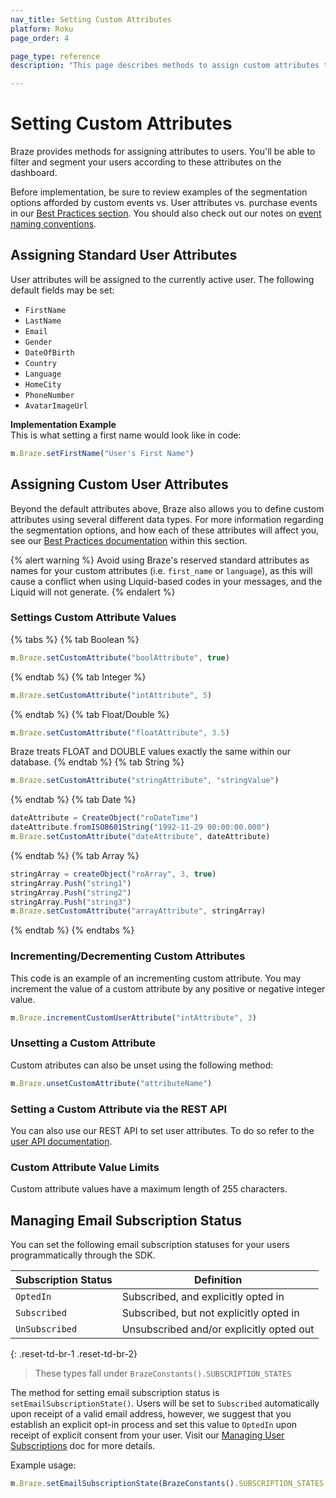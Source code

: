 ```yaml
---
nav_title: Setting Custom Attributes
platform: Roku
page_order: 4

page_type: reference
description: "This page describes methods to assign custom attributes to users via the Braze SDK."

---
```


# Setting Custom Attributes

Braze provides methods for assigning attributes to users. You'll be able to filter and segment your users according to these attributes on the dashboard.

Before implementation, be sure to review examples of the segmentation options afforded by custom events vs. User attributes vs. purchase events in our [Best Practices section][7]. You should also check out our notes on [event naming conventions]({{site.baseurl}}/user_guide/data_and_analytics/custom_data/event_naming_conventions/).

## Assigning Standard User Attributes

User attributes will be assigned to the currently active user. The following default fields may be set:

- `FirstName`
- `LastName`
- `Email`
- `Gender`
- `DateOfBirth`
- `Country`
- `Language`
- `HomeCity`
- `PhoneNumber`
- `AvatarImageUrl`

**Implementation Example**<br>This is what setting a first name would look like in code:

```javascript
m.Braze.setFirstName("User's First Name")
```

## Assigning Custom User Attributes

Beyond the default attributes above, Braze also allows you to define custom attributes using several different data types. For more information regarding the segmentation options, and how each of these attributes will affect you, see our [Best Practices documentation][1] within this section.

{% alert warning %}
Avoid using Braze's reserved standard attributes as names for your custom attributes (i.e. `first_name` or `language`), as this will cause a conflict when using Liquid-based codes in your messages, and the Liquid will not generate.
{% endalert %}

### Settings Custom Attribute Values
{% tabs %}
{% tab Boolean %}
```javascript
m.Braze.setCustomAttribute("boolAttribute", true)
```
{% endtab %}
{% tab Integer %}
```javascript
m.Braze.setCustomAttribute("intAttribute", 5)
```
{% endtab %}
{% tab Float/Double %}
```javascript
m.Braze.setCustomAttribute("floatAttribute", 3.5)
```
Braze treats FLOAT and DOUBLE values exactly the same within our database.
{% endtab %}
{% tab String %}
```javascript
m.Braze.setCustomAttribute("stringAttribute", "stringValue")
```
{% endtab %}
{% tab Date %}
```javascript
dateAttribute = CreateObject("roDateTime")
dateAttribute.fromISO8601String("1992-11-29 00:00:00.000")
m.Braze.setCustomAttribute("dateAttribute", dateAttribute)
```
{% endtab %}
{% tab Array %}
```javascript
stringArray = createObject("roArray", 3, true)
stringArray.Push("string1")
stringArray.Push("string2")
stringArray.Push("string3")
m.Braze.setCustomAttribute("arrayAttribute", stringArray)
```
{% endtab %}
{% endtabs %}

### Incrementing/Decrementing Custom Attributes

This code is an example of an incrementing custom attribute. You may increment the value of a custom attribute by any positive or negative integer value.

```javascript
m.Braze.incrementCustomUserAttribute("intAttribute", 3)
```

### Unsetting a Custom Attribute

Custom atributes can also be unset using the following method:

```javascript
m.Braze.unsetCustomAttribute("attributeName")
```

### Setting a Custom Attribute via the REST API

You can also use our REST API to set user attributes. To do so refer to the [user API documentation][4].

### Custom Attribute Value Limits

Custom attribute values have a maximum length of 255 characters.

## Managing Email Subscription Status

You can set the following email subscription statuses for your users programmatically through the SDK.

| Subscription Status | Definition |
| ------------------- | ---------- |
| `OptedIn` | Subscribed, and explicitly opted in |
| `Subscribed` | Subscribed, but not explicitly opted in |
| `UnSubscribed` | Unsubscribed and/or explicitly opted out |
{: .reset-td-br-1 .reset-td-br-2}

>  These types fall under `BrazeConstants().SUBSCRIPTION_STATES`

The method for setting email subscription status is `setEmailSubscriptionState()`. Users will be set to `Subscribed` automatically upon receipt of a valid email address, however, we suggest that you establish an explicit opt-in process and set this value to `OptedIn` upon receipt of explicit consent from your user. Visit our [Managing User Subscriptions][10] doc for more details.

Example usage:
```javascript
m.Braze.setEmailSubscriptionState(BrazeConstants().SUBSCRIPTION_STATES.OPTED_IN)
```

[1]: {{site.baseurl}}/developer_guide/platform_integration_guides/roku/analytics/setting_user_ids/#user-id-integration-best-practices--notes
[4]: {{site.baseurl}}/developer_guide/rest_api/user_data/#user-data
[7]: {{site.baseurl}}/developer_guide/platform_wide/analytics_overview/#user-data-collection
[10]: {{site.baseurl}}/user_guide/message_building_by_channel/email/managing_user_subscriptions/#managing-user-subscriptions
